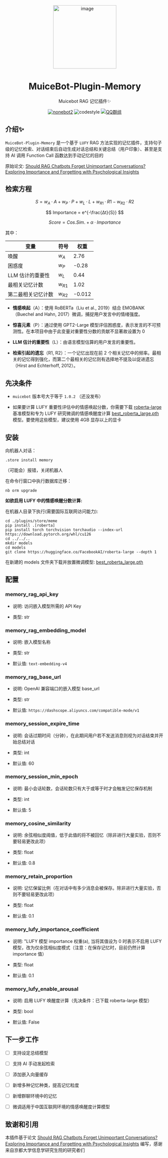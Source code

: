 <div align=center>
  <img width=200 src="https://bot.snowy.moe/logo.png"  alt="image"/>
  <h1 align="center">MuiceBot-Plugin-Memory</h1>
  <p align="center">Muicebot RAG 记忆插件✨</p>
</div>
<div align=center>
  <a href="https://nonebot.dev/"><img src="https://img.shields.io/badge/nonebot-2-red" alt="nonebot2"></a>
  <img src="https://img.shields.io/badge/Code%20Style-Black-121110.svg" alt="codestyle">
  <a href='https://qm.qq.com/q/v8BrBiEcuc'><img src="https://img.shields.io/badge/QQ群-MuiceHouse-blue" alt="QQ群组"></a>
</div>

## 介绍✨

`MuiceBot-Plugin-Memory` 是一个基于 `LUFY` RAG 方法实现的记忆插件，支持句子级的记忆检索、对话结束后自动生成对话总结和关键总结（用户印象）、甚至是支持 AI 调用 Function Call 函数达到手动记忆的目的

原始论文: [Should RAG Chatbots Forget Unimportant Conversations? Exploring Importance and Forgetting with Psychological Insights](https://arxiv.org/abs/2409.12524v1)

## 检索方程

$$
S = w_A·A + w_P·P + w_L·L + w_{R1}·R1 − w_{R2}·R2
$$

$$
Importance = e^{-\frac{∆t}{S}}
$$

$$
Score = Cos. Sim. + α · Importance
$$

其中：

| 变量               | 符号     | 权重   |
| ------------------ | -------- | ------ |
| 唤醒               | $w_A$    | 2.76   |
| 困惑度             | $w_P$    | -0.28  |
| LLM 估计的重要性   | $w_L$    | 0.44   |
| 最相关记忆计数     | $w_{R1}$ | 1.02   |
| 第二最相关记忆计数 | $w_{R2}$ | -0.012 |

- **情感唤起**（A）：使用 RoBERTa（Liu et al., 2019）结合 EMOBANK（Buechel and Hahn, 2017）微调，捕捉用户发言中的情绪强度。

- **惊喜元素**（P）：通过使用 GPT2-Large 模型评估困惑度，表示发言的不可预测性。在本项目中由于此变量对重要性分数的贡献不显著故设置为 0

- **LLM 估计的重要性**（L）：由语言模型估算的用户发言的重要性。

- **检索引起的遗忘**（R1, R2）：一个记忆出现在前 2 个相关记忆中的频率。最相关的记忆得到强化，而第二个最相关的记忆则有选择地不提及以促进遗忘（Hirst and Echterhoff, 2012）。

## 先决条件

- `muicebot` 版本号大于等于 `1.0.2` （还没发布）

- 如果要计算 LUFY 重要性评估中的情感唤起分数，你需要下载 [roberta-large](https://huggingface.co/FacebookAI/roberta-large) 基准模型和专为 LUFY 研究微调的情感唤醒度计算 [best_roberta_large.pth](https://github.com/ryuichi-sumida/LUFY/raw/refs/heads/main/Code/roberta/best_roberta_large.pth?download=) 模型。要使用这些模型，建议使用 4GB 显存以上的显卡

## 安装

向机器人对话：

```
.store install memory
```

（可能会）报错，关闭机器人

在命令行窗口中执行数据库迁移：

```shell
nb orm upgrade
```

**如欲启用 LUFY 中的情感唤醒分数计算:**

在机器人目录下执行(需要国际互联网访问能力):

```shell
cd ./plugins/store/meme
pip install .[roberta]
pip install torch torchvision torchaudio --index-url https://download.pytorch.org/whl/cu126
cd ../../..
mkdir models
cd models
git clone https://huggingface.co/FacebookAI/roberta-large --depth 1
```

在新建的 models 文件夹下载并放置微调模型: [best_roberta_large.pth](https://github.com/ryuichi-sumida/LUFY/raw/refs/heads/main/Code/roberta/best_roberta_large.pth?download=)

## 配置

### memory_rag_api_key

- 说明: 访问嵌入模型所需的 API Key

- 类型: str

### memory_rag_embedding_model

- 说明: 嵌入模型名称

- 类型: str

- 默认值: `text-embedding-v4`

### memory_rag_base_url

- 说明: OpenAI 兼容端口的嵌入模型 base_url

- 类型: str

- 默认值: `https://dashscope.aliyuncs.com/compatible-mode/v1`

### memory_session_expire_time

- 说明: 会话过期时间（分钟），在此期间用户若不发送消息则视为对话结束并开始总结对话

- 类型: int

- 默认值: 60

### memory_session_min_epoch

- 说明: 最小会话轮数，会话轮数只有大于或等于时才会触发记忆保存机制

- 类型: int

- 默认值: 5

### memory_cosine_similarity

- 说明: 余弦相似度阈值，低于此值的将不被回忆（除非进行大量实验，否则不要轻易更改此项）

- 类型: float

- 默认值: 0.8

### memory_retain_proportion

- 说明: 记忆保留比例（在对话中有多少消息会被保存。除非进行大量实验，否则不要轻易更改此项）

- 类型: float

- 默认值: 0.1

### memory_lufy_importance_coefficient

- 说明: "LUFY 模型 importance 权重(a), 当将其值设为 0 时表示不启用 LUFY 模型，改为仅余弦相似度模式（注意：在保存记忆时，目前仍然计算 importance 值）

- 类型: float

- 默认值: 0.1

### memory_lufy_enable_arousal

- 说明: 启用 LUFY 唤醒度计算（先决条件：已下载 roberta-large 模型）

- 类型: bool

- 默认值: False

## 下一步工作

- [ ] 支持设定总结模型

- [ ] 支持 AI 手动发起检索

- [ ] 添加嵌入向量缓存

- [ ] 新增多种记忆种类，提高记忆粒度

- [ ] 新增群聊环境中的记忆

- [ ] 微调适用于中国互联网环境的情感唤醒度计算模型

## 致谢和引用

本插件基于论文 [Should RAG Chatbots Forget Unimportant Conversations? Exploring Importance and Forgetting with Psychological Insights](https://arxiv.org/abs/2409.12524v1) 编写，感谢来自京都大学信息学研究生院的研究者们